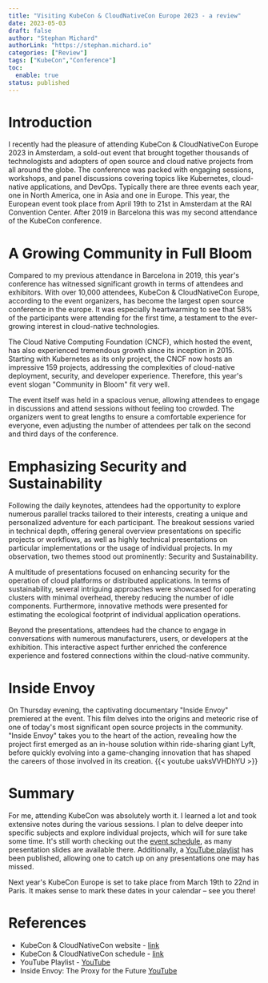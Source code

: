 ```yaml
---
title: "Visiting KubeCon & CloudNativeCon Europe 2023 - a review"
date: 2023-05-03
draft: false
author: "Stephan Michard"
authorLink: "https://stephan.michard.io"
categories: ["Review"]
tags: ["KubeCon","Conference"]
toc:
  enable: true
status: published
---
```


# Introduction
I recently had the pleasure of attending KubeCon & CloudNativeCon Europe 2023 in Amsterdam, a sold-out event that brought together thousands of technologists and adopters of open source and cloud native projects from all around the globe. The conference was packed with engaging sessions, workshops, and panel discussions covering topics like Kubernetes, cloud-native applications, and DevOps.
Typically there are three events each year, one in North America, one in Asia and one in Europe. This year, the European event took place from April 19th to 21st in Amsterdam at the RAI Convention Center. After 2019 in Barcelona this was my second attendance of the KubeCon conference.

# A Growing Community in Full Bloom
Compared to my previous attendance in Barcelona in 2019, this year's conference has witnessed significant growth in terms of attendees and exhibitors. With over 10,000 attendees, KubeCon & CloudNativeCon Europe, according to the event organizers, has become the largest open source conference in the europe. It was especially heartwarming to see that 58% of the participants were attending for the first time, a testament to the ever-growing interest in cloud-native technologies.

The Cloud Native Computing Foundation (CNCF), which hosted the event, has also experienced tremendous growth since its inception in 2015. Starting with Kubernetes as its only project, the CNCF now hosts an impressive 159 projects, addressing the complexities of cloud-native deployment, security, and developer experience. Therefore, this year's event slogan "Community in Bloom" fit very well.

The event itself was held in a spacious venue, allowing attendees to engage in discussions and attend sessions without feeling too crowded. The organizers went to great lengths to ensure a comfortable experience for everyone, even adjusting the number of attendees per talk on the second and third days of the conference.


# Emphasizing Security and Sustainability
Following the daily keynotes, attendees had the opportunity to explore numerous parallel tracks tailored to their interests, creating a unique and personalized adventure for each participant. The breakout sessions varied in technical depth, offering general overview presentations on specific projects or workflows, as well as highly technical presentations on particular implementations or the usage of individual projects. In my observation, two themes stood out prominently: Security and Sustainability.

A multitude of presentations focused on enhancing security for the operation of cloud platforms or distributed applications. In terms of sustainability, several intriguing approaches were showcased for operating clusters with minimal overhead, thereby reducing the number of idle components. Furthermore, innovative methods were presented for estimating the ecological footprint of individual application operations.

Beyond the presentations, attendees had the chance to engage in conversations with numerous manufacturers, users, or developers at the exhibition. This interactive aspect further enriched the conference experience and fostered connections within the cloud-native community.



# Inside Envoy
On Thursday evening, the captivating documentary "Inside Envoy" premiered at the event. This film delves into the origins and meteoric rise of one of today's most significant open source projects in the community. "Inside Envoy" takes you to the heart of the action, revealing how the project first emerged as an in-house solution within ride-sharing giant Lyft, before quickly evolving into a game-changing innovation that has shaped the careers of those involved in its creation.
{{< youtube uaksVVHDhYU >}}

# Summary
For me, attending KubeCon was absolutely worth it. I learned a lot and took extensive notes during the various sessions. I plan to delve deeper into specific subjects and explore individual projects, which will for sure take some time. It's still worth checking out the [event schedule](https://kccnceu2023.sched.com/), as many presentation slides are available there. Additionally, a [YouTube playlist](https://youtube.com/playlist?list=PLj6h78yzYM2PyrvCoOii4rAopBswfz1p7) has been published, allowing one to catch up on any presentations one may has missed.

Next year's KubeCon Europe is set to take place from March 19th to 22nd in Paris. It makes sense to mark these dates in your calendar – see you there!


# References
- KubeCon & CloudNativeCon website - [link](https://events.linuxfoundation.org/kubecon-cloudnativecon-europe/)
- KubeCon & CloudNativeCon schedule - [link](https://kccnceu2023.sched.com/)
- YouTube Playlist - [YouTube](https://youtube.com/playlist?list=PLj6h78yzYM2PyrvCoOii4rAopBswfz1p7)
- Inside Envoy: The Proxy for the Future [YouTube](https://www.youtube.com/watch?v=uaksVVHDhYU&t=3s)